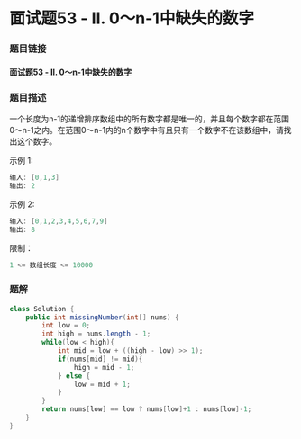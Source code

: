 # 面试题53 - II. 0～n-1中缺失的数字

### 题目链接

#### [面试题53 - II. 0～n-1中缺失的数字](https://leetcode-cn.com/problems/que-shi-de-shu-zi-lcof/)

### 题目描述

 一个长度为n-1的递增排序数组中的所有数字都是唯一的，并且每个数字都在范围0～n-1之内。在范围0～n-1内的n个数字中有且只有一个数字不在该数组中，请找出这个数字。

 

示例 1:

```java
输入: [0,1,3]
输出: 2
```


示例 2:

```java
输入: [0,1,2,3,4,5,6,7,9]
输出: 8
```


限制：

```java
1 <= 数组长度 <= 10000
```



### 题解

```java
class Solution {
    public int missingNumber(int[] nums) {
        int low = 0;
        int high = nums.length - 1;
        while(low < high){
            int mid = low + ((high - low) >> 1);
            if(nums[mid] != mid){
                high = mid - 1;
            } else {
                low = mid + 1;
            }
        }
        return nums[low] == low ? nums[low]+1 : nums[low]-1;
    }
}

```

